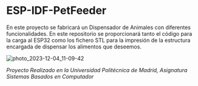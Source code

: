 # ESP-IDF-PetFeeder
En este proyecto se fabricará un Dispensador de Animales con diferentes funcionalidades.
En este repositorio se proporcionará tanto el código para la carga al ESP32 como los fichero STL para la impresión de la estructura encargada de dispensar los alimentos que deseemos.


![photo_2023-12-04_11-09-42](https://github.com/Rubbit04/ESP-IDF-PetFeeder/assets/73599929/711dc721-b3f1-48a5-8e7b-65987319830f)





*Proyecto Realizado en la Universidad Politécnica de Madrid, Asignatura Sistemas Basados en Computador*
